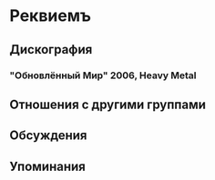 # Реквиемъ



## Дискография

### "Обновлённый Мир" 2006, Heavy Metal




## Отношения с другими группами


## Обсуждения


## Упоминания

